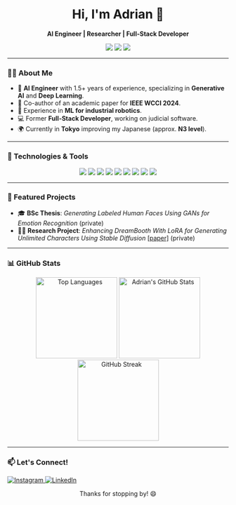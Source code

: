<h1 align="center">Hi, I'm Adrian 👋</h1>

<p align="center">
  <b>AI Engineer | Researcher | Full-Stack Developer</b>
</p>

<p align="center">
  <img src="https://img.shields.io/badge/AI-Engineer-blueviolet?style=for-the-badge&logo=python" />
  <img src="https://img.shields.io/badge/Deep%20Learning-Researcher-00bfff?style=for-the-badge&logo=pytorch" />
  <img src="https://img.shields.io/badge/Generative%20AI-Enthusiast-yellow?style=for-the-badge&logo=OpenAI" />
</p>

---

<h3>👨‍💻 About Me</h3>

- 🧠 **AI Engineer** with 1.5+ years of experience, specializing in **Generative AI** and **Deep Learning**.
- 📝 Co-author of an academic paper for **IEEE WCCI 2024**.
- 🤖 Experience in **ML for industrial robotics**.
- 💻 Former **Full-Stack Developer**, working on judicial software.
- 🌍 Currently in **Tokyo** improving my Japanese (approx. **N3 level**).

---

<h3>🔧 Technologies & Tools</h3>

<p align=center>
  <img src="https://img.shields.io/badge/Python-3670A0?style=for-the-badge&logo=python&logoColor=ffdd54" />
  <img src="https://img.shields.io/badge/PyTorch-EE4C2C?style=for-the-badge&logo=PyTorch&logoColor=white" />
  <img src="https://img.shields.io/badge/Weights%20%26%20Biases-FFBE00?style=for-the-badge&logo=weightsandbiases&logoColor=white" />
  <img src="https://img.shields.io/badge/LaTex-008080?style=for-the-badge&logo=LaTex&logoColor=white" />
  <img src="https://img.shields.io/badge/React-61DAFB?style=for-the-badge&logo=react&logoColor=white" />
  <img src="https://img.shields.io/badge/Docker-2496ED?style=for-the-badge&logo=docker&logoColor=white" />
  <img src="https://img.shields.io/badge/HTML5-E34F26?style=for-the-badge&logo=html5&logoColor=white" />
  <img src="https://img.shields.io/badge/CSS3-1572B6?style=for-the-badge&logo=css3&logoColor=white" />
  <img src="https://img.shields.io/badge/JavaScript-F7DF1E?style=for-the-badge&logo=javascript&logoColor=black" />
</p>

---

<h3>🚀 Featured Projects</h3>

- 🎓 **BSc Thesis**: *Generating Labeled Human Faces Using GANs for Emotion Recognition* (private)
- 🧑‍🔬 **Research Project**: *Enhancing DreamBooth With LoRA for Generating Unlimited Characters Using Stable Diffusion* [[paper]](https://ieeexplore.ieee.org/document/10651300) (private)

---

<h3>📊 GitHub Stats</h3>

<div align="center">
  <picture>
    <source
      srcset="https://github-readme-stats-maizabros.vercel.app/api/top-langs/?username=maizabros&layout=compact&theme=tokyonight&langs_count=8"
      media="(prefers-color-scheme: dark)"
    />
    <source
      srcset="https://github-readme-stats-maizabros.vercel.app/api/top-langs/?username=maizabros&layout=compact&theme=tokyo&langs_count=8"
      media="(prefers-color-scheme: light), (prefers-color-scheme: no-preference)"
    />
    <img height=185 src="github-readme-stats-maizabros.vercel.app/api/top-langs/?username=maizabros&layout=compact&theme=tokyo&langs_count=8" alt="Top Languages"/>
  </picture>
  <picture>
    <source
      srcset="https://github-readme-stats-maizabros.vercel.app/api?username=maizabros&rank_icon=github&include_all_commits=true&show_icons=true&theme=tokyonight"
      media="(prefers-color-scheme: dark)"
    />
    <source
      srcset="https://github-readme-stats-maizabros.vercel.app/api?username=maizabros&rank_icon=github&include_all_commits=true&show_icons=true&theme=tokyo"
      media="(prefers-color-scheme: light), (prefers-color-scheme: no-preference)"
    />
    <img height=185 src="https://github-readme-stats-maizabros.vercel.app/api?username=maizabros&show_icons=true&theme=tokyo" alt="Adrian's GitHub Stats" />
  </picture>
  <picture>
    <source
      srcset="https://github-readme-streak-stats.herokuapp.com/?user=maizabros&theme=tokyonight"
      media="(prefers-color-scheme: dark)"
    />
    <source
      srcset="https://github-readme-streak-stats.herokuapp.com/?user=maizabros&theme=tokyo"
      media="(prefers-color-scheme: light), (prefers-color-scheme: no-preference)"
    />
    <img height=185 src="https://github-readme-streak-stats.herokuapp.com/?user=maizabros&theme=tokyo" alt="GitHub Streak" />
  </picture>
</div>


---

<h3>📫 Let's Connect!</h3>

<p>
  <a href="https://www.instagram.com/adrian.maiza/">
    <img src="https://img.shields.io/badge/Instagram-E4405F?style=for-the-badge&logo=instagram&logoColor=white" alt="Instagram" />
  </a>
  <a href="https://www.linkedin.com/in/adrianmaiza/">
    <img src="https://img.shields.io/badge/LinkedIn-0077B5?style=for-the-badge&logo=linkedin&logoColor=white" alt="LinkedIn" />
  </a>
</p>

<p align="center">Thanks for stopping by! 😄</p>
